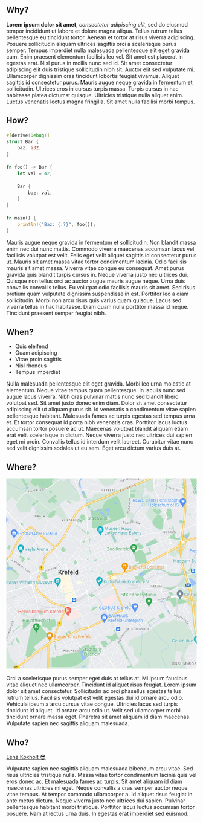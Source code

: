 ## Why?

**Lorem ipsum dolor sit amet**, *consectetur adipiscing elit*, sed do eiusmod tempor incididunt ut labore et dolore magna aliqua. Tellus rutrum tellus pellentesque eu tincidunt tortor. Aenean et tortor at risus viverra adipiscing. Posuere sollicitudin aliquam ultrices sagittis orci a scelerisque purus semper. Tempus imperdiet nulla malesuada pellentesque elit eget gravida cum. Enim praesent elementum facilisis leo vel. Sit amet est placerat in egestas erat. Nisl purus in mollis nunc sed id. Sit amet consectetur adipiscing elit duis tristique sollicitudin nibh sit. Auctor elit sed vulputate mi. Ullamcorper dignissim cras tincidunt lobortis feugiat vivamus. Aliquet sagittis id consectetur purus. Mauris augue neque gravida in fermentum et sollicitudin. Ultrices eros in cursus turpis massa. Turpis cursus in hac habitasse platea dictumst quisque. Ultricies tristique nulla aliquet enim. Luctus venenatis lectus magna fringilla. Sit amet nulla facilisi morbi tempus.

## How?

```rust
#[derive(Debug)]
struct Bar {
    baz: i32,
}

fn foo() -> Bar {
    let val = 42;

    Bar {
        baz: val,
    }
}

fn main() {
    println!("Baz: {:?}", foo());
}
```

Mauris augue neque gravida in fermentum et sollicitudin. Non blandit massa enim nec dui nunc mattis. Commodo viverra maecenas accumsan lacus vel facilisis volutpat est velit. Felis eget velit aliquet sagittis id consectetur purus ut. Mauris sit amet massa vitae tortor condimentum lacinia. Odio facilisis mauris sit amet massa. Viverra vitae congue eu consequat. Amet purus gravida quis blandit turpis cursus in. Neque viverra justo nec ultrices dui. Quisque non tellus orci ac auctor augue mauris augue neque. Urna duis convallis convallis tellus. Eu volutpat odio facilisis mauris sit amet. Sed risus pretium quam vulputate dignissim suspendisse in est. Porttitor leo a diam sollicitudin. Morbi non arcu risus quis varius quam quisque. Lacus sed viverra tellus in hac habitasse. Diam quam nulla porttitor massa id neque. Tincidunt praesent semper feugiat nibh.

## When?

- Quis eleifend
- Quam adipiscing
- Vitae proin sagittis
- Nisl rhoncus
- Tempus imperdiet

Nulla malesuada pellentesque elit eget gravida. Morbi leo urna molestie at elementum. Neque vitae tempus quam pellentesque. In iaculis nunc sed augue lacus viverra. Nibh cras pulvinar mattis nunc sed blandit libero volutpat sed. Sit amet justo donec enim diam. Dolor sit amet consectetur adipiscing elit ut aliquam purus sit. Id venenatis a condimentum vitae sapien pellentesque habitant. Malesuada fames ac turpis egestas sed tempus urna et. Et tortor consequat id porta nibh venenatis cras. Porttitor lacus luctus accumsan tortor posuere ac ut. Maecenas volutpat blandit aliquam etiam erat velit scelerisque in dictum. Neque viverra justo nec ultrices dui sapien eget mi proin. Convallis tellus id interdum velit laoreet. Curabitur vitae nunc sed velit dignissim sodales ut eu sem. Eget arcu dictum varius duis at.

## Where?
![map](/static/img/map.png)

Orci a scelerisque purus semper eget duis at tellus at. Mi ipsum faucibus vitae aliquet nec ullamcorper. Tincidunt id aliquet risus feugiat. Lorem ipsum dolor sit amet consectetur. Sollicitudin ac orci phasellus egestas tellus rutrum tellus. Facilisis volutpat est velit egestas dui id ornare arcu odio. Vehicula ipsum a arcu cursus vitae congue. Ultricies lacus sed turpis tincidunt id aliquet. Id ornare arcu odio ut. Velit sed ullamcorper morbi tincidunt ornare massa eget. Pharetra sit amet aliquam id diam maecenas. Vulputate sapien nec sagittis aliquam malesuada.

## Who?

[Lenz Koxholt 😎](https://lenz-koxholt.de/)

Vulputate sapien nec sagittis aliquam malesuada bibendum arcu vitae. Sed risus ultricies tristique nulla. Massa vitae tortor condimentum lacinia quis vel eros donec ac. Et malesuada fames ac turpis. Sit amet aliquam id diam maecenas ultricies mi eget. Neque convallis a cras semper auctor neque vitae tempus. At tempor commodo ullamcorper a. Id aliquet risus feugiat in ante metus dictum. Neque viverra justo nec ultrices dui sapien. Pulvinar pellentesque habitant morbi tristique. Porttitor lacus luctus accumsan tortor posuere. Nam at lectus urna duis. In egestas erat imperdiet sed euismod.
